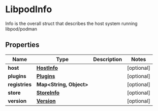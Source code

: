 

# LibpodInfo

Info is the overall struct that describes the host system running libpod/podman

## Properties

| Name | Type | Description | Notes |
|------------ | ------------- | ------------- | -------------|
|**host** | [**HostInfo**](HostInfo.md) |  |  [optional] |
|**plugins** | [**Plugins**](Plugins.md) |  |  [optional] |
|**registries** | **Map&lt;String, Object&gt;** |  |  [optional] |
|**store** | [**StoreInfo**](StoreInfo.md) |  |  [optional] |
|**version** | [**Version**](Version.md) |  |  [optional] |



